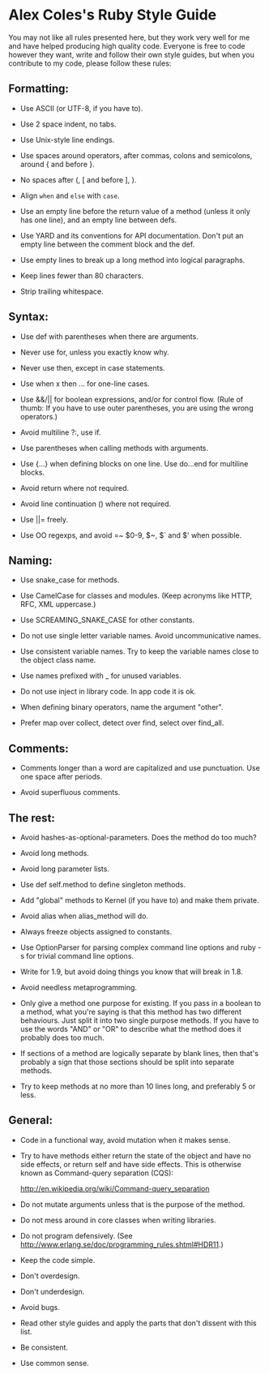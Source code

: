 # Alex Coles's Ruby Style Guide

You may not like all rules presented here, but they work very well for
me and have helped producing high quality code. Everyone is free to
code however they want, write and follow their own style guides, but
when you contribute to my code, please follow these rules:


## Formatting:

* Use ASCII (or UTF-8, if you have to).

* Use 2 space indent, no tabs.

* Use Unix-style line endings.

* Use spaces around operators, after commas, colons and semicolons,
  around { and before }.

* No spaces after (, [ and before ], ).

* Align `when` and `else` with `case`.

* Use an empty line before the return value of a method (unless it
  only has one line), and an empty line between defs.

* Use YARD and its conventions for API documentation. Don't put an
  empty line between the comment block and the def.

* Use empty lines to break up a long method into logical paragraphs.

* Keep lines fewer than 80 characters.

* Strip trailing whitespace.


## Syntax:

* Use def with parentheses when there are arguments.

* Never use for, unless you exactly know why.

* Never use then, except in case statements.

* Use when x then ... for one-line cases.

* Use &&/|| for boolean expressions, and/or for control flow. (Rule
  of thumb: If you have to use outer parentheses, you are using the
  wrong operators.)

* Avoid multiline ?:, use if.

* Use parentheses when calling methods with arguments.

* Use {...} when defining blocks on one line. Use do...end for multiline
  blocks.

* Avoid return where not required.

* Avoid line continuation (\) where not required.

* Use ||= freely.

* Use OO regexps, and avoid =~ $0-9, $~, $` and $' when possible.


## Naming:

* Use snake_case for methods.

* Use CamelCase for classes and modules. (Keep acronyms like HTTP,
  RFC, XML uppercase.)

* Use SCREAMING_SNAKE_CASE for other constants.

* Do not use single letter variable names. Avoid uncommunicative names.

* Use consistent variable names. Try to keep the variable names close
  to the object class name.

* Use names prefixed with _ for unused variables.

* Do not use inject in library code. In app code it is ok.

* When defining binary operators, name the argument "other".

* Prefer map over collect, detect over find, select over find_all.


## Comments:

* Comments longer than a word are capitalized and use punctuation.
  Use one space after periods.

* Avoid superfluous comments.


## The rest:

* Avoid hashes-as-optional-parameters. Does the method do too much?

* Avoid long methods.

* Avoid long parameter lists.

* Use def self.method to define singleton methods.

* Add "global" methods to Kernel (if you have to) and make them private.

* Avoid alias when alias_method will do.

* Always freeze objects assigned to constants.

* Use OptionParser for parsing complex command line options and
  ruby -s for trivial command line options.

* Write for 1.9, but avoid doing things you know that will break in 1.8.

* Avoid needless metaprogramming.

* Only give a method one purpose for existing. If you pass in a boolean
  to a method, what you're saying is that this method has two different
  behaviours. Just split it into two single purpose methods. If you have
  to use the words "AND" or "OR" to describe what the method does it
  probably does too much.

* If sections of a method are logically separate by blank lines, then
  that's probably a sign that those sections should be split into separate
  methods.

* Try to keep methods at no more than 10 lines long, and preferably
  5 or less.

## General:

* Code in a functional way, avoid mutation when it makes sense.

* Try to have methods either return the state of the object and have
  no side effects, or return self and have side effects. This is
  otherwise known as Command-query separation (CQS):

    http://en.wikipedia.org/wiki/Command-query_separation

* Do not mutate arguments unless that is the purpose of the method.

* Do not mess around in core classes when writing libraries.

* Do not program defensively.
  (See http://www.erlang.se/doc/programming_rules.shtml#HDR11.)

* Keep the code simple.

* Don't overdesign.

* Don't underdesign.

* Avoid bugs.

* Read other style guides and apply the parts that don't dissent with
  this list.

* Be consistent.

* Use common sense.
